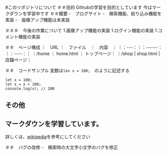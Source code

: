 #このリポジトリについて
＃＃目的
Githubの学習を目的としています
今はマークダウンを学習中です
＃＃概要
-　ブログサイト
-　検索機能、絞り込み機能を実装
-　画像アップ機能は未実装

＃＃＃　今後の作業について
1.画像アップ機能の実装
1.ログイン機能の実装
1.コメント機能の実装

＃＃　ページ構成
｜　URL ｜　ファイル　｜　内容　｜
｜：---：｜：------：｜：----：｜
｜/home ｜ home.html ｜ トップページ｜
｜/shop | shop.html | 店舗ページ｜


＃＃　コードサンプル
変数は`lex x = 100;`　のように記述する
```
let x = 100;
let x = x + 100;
console.log(x); // 200
```

## その他
**マークダウン**を学習しています。
---
詳しくは、[wikipedia](https://ja.wikipedia.org/wiki/Markdown)を参考にしてください

＃＃　バグの改修
-　検索時の大文字小文字のバグを修正